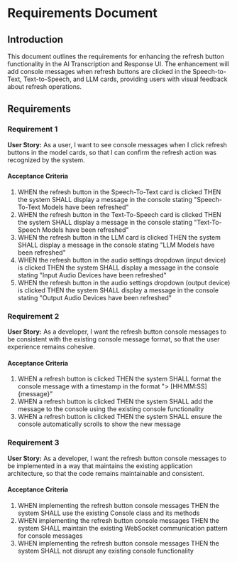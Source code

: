 # Requirements Document

## Introduction

This document outlines the requirements for enhancing the refresh button functionality in the AI Transcription and Response UI. The enhancement will add console messages when refresh buttons are clicked in the Speech-to-Text, Text-to-Speech, and LLM cards, providing users with visual feedback about refresh operations.

## Requirements

### Requirement 1

**User Story:** As a user, I want to see console messages when I click refresh buttons in the model cards, so that I can confirm the refresh action was recognized by the system.

#### Acceptance Criteria

1. WHEN the refresh button in the Speech-To-Text card is clicked THEN the system SHALL display a message in the console stating "Speech-To-Text Models have been refreshed"
2. WHEN the refresh button in the Text-To-Speech card is clicked THEN the system SHALL display a message in the console stating "Text-To-Speech Models have been refreshed"
3. WHEN the refresh button in the LLM card is clicked THEN the system SHALL display a message in the console stating "LLM Models have been refreshed"
4. WHEN the refresh button in the audio settings dropdown (input device) is clicked THEN the system SHALL display a message in the console stating "Input Audio Devices have been refreshed"
5. WHEN the refresh button in the audio settings dropdown (output device) is clicked THEN the system SHALL display a message in the console stating "Output Audio Devices have been refreshed"

### Requirement 2

**User Story:** As a developer, I want the refresh button console messages to be consistent with the existing console message format, so that the user experience remains cohesive.

#### Acceptance Criteria

1. WHEN a refresh button is clicked THEN the system SHALL format the console message with a timestamp in the format "> [HH:MM:SS] {message}"
2. WHEN a refresh button is clicked THEN the system SHALL add the message to the console using the existing console functionality
3. WHEN a refresh button is clicked THEN the system SHALL ensure the console automatically scrolls to show the new message

### Requirement 3

**User Story:** As a developer, I want the refresh button console messages to be implemented in a way that maintains the existing application architecture, so that the code remains maintainable and consistent.

#### Acceptance Criteria

1. WHEN implementing the refresh button console messages THEN the system SHALL use the existing Console class and its methods
2. WHEN implementing the refresh button console messages THEN the system SHALL maintain the existing WebSocket communication pattern for console messages
3. WHEN implementing the refresh button console messages THEN the system SHALL not disrupt any existing console functionality